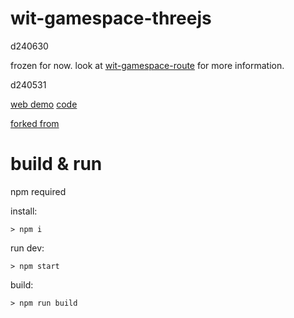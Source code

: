 # wit-gamespace-threejs

d240630

frozen for now. look at [wit-gamespace-route](https://github.com/tynrare/wit-gamespace-route) for more information.

d240531

[web demo](https://wit-gamespace-threejs.netlify.app/)
[code](https://github.com/tynrare/wit-gamespace-threejs)

[forked from](https://github.com/tynrare/camera-thirdperson-threejs)

# build & run

npm required

install:
```
> npm i
```

run dev:
```
> npm start
```

build:
```
> npm run build
```

